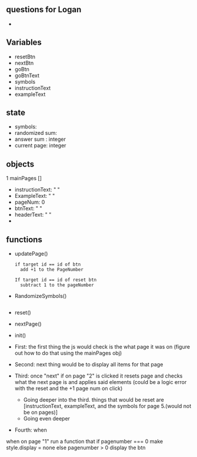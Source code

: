 ## questions for Logan
- 

## Variables
- resetBtn
- nextBtn
- goBtn
- goBtnText <!-- will probaby end up taking this off when trimming-->
- symbols
- instructionText <!-- the text that is underneath the next btn. Grabs the id of the h1-->
- exampleText <!-- grabs the p element-->

## state
- symbols: [](9)
- randomized sum: [](100)
- answer sum : integer
- current page: integer

## objects
1 mainPages []
  - instructionText: " " <!-- "pick a number", "add both digits together to get a new number", "subtract your new number with the original number" would also maybe turn into the main display for all the symbols-->
  - ExampleText: " " <!-- I.E the "ex. 14 is 1 - 4 = 5" -->
  - pageNum: 0 <!-- page num would be updated//+1 on the "next" btn click. if the reset button on click it would -1-->
  - btnText: " "
  - headerText: " "
-

## functions
- updatePage()
  ~~~
  if target id == id of btn
    add +1 to the PageNumber

  If target id == id of reset btn
    subtract 1 to the pageNumber
  ~~~
- RandomizeSymbols()
  ~~~

  ~~~
- reset() <!-- tbd -->
- nextPage()<!-- tbd -->
- init()

- First: the first thing the js would check is the what page it was on (figure out how to do that using the mainPages obj) 
- Second: next thing would be to display all items for that page 
- Third: once "next" if on page "2" is clicked it resets page and checks what the next page is and applies said elements (could be a logic error with the reset and the +1 page num on click) 
  - Going deeper into the third. things that would be reset are [instructionText, exampleText, and the symbols for page 5.(would not be on pages)]
   - Going even deeper 
- Fourth: when 


when on page "1" run a function that 
if pagenumber === 0 
  make style.display = none <!-- to make the btn ivisible-->
  else pagenumber > 0
   display the btn


<!-- If page == 1 
  make a variable that hides html elements when called
  or get element by id  -->
